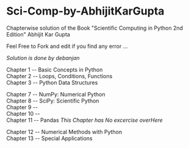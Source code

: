 # Sci-Comp-by-AbhijitKarGupta

Chapterwise solution of the Book "Scientific Computing in Python 2nd Edition" Abhijit Kar Gupta

Feel Free to Fork and edit if you find any error ...

_Solution is done by debanjan_

Chapter 1 -- Basic Concepts in Python  
Chapter 2 -- Loops, Conditions, Functions  
Chapter 3 -- Python Data Structures

Chapter 7 -- NumPy: Numerical Python  
Chapter 8 -- SciPy: Scientific Python  
Chapter 9 --   
Chapter 10 --    
Chapter 11 -- Pandas  _This Chapter has No excercise overHere_

Chapter 12 -- Numerical Methods with Python  
Chapter 13 -- Special Applications
